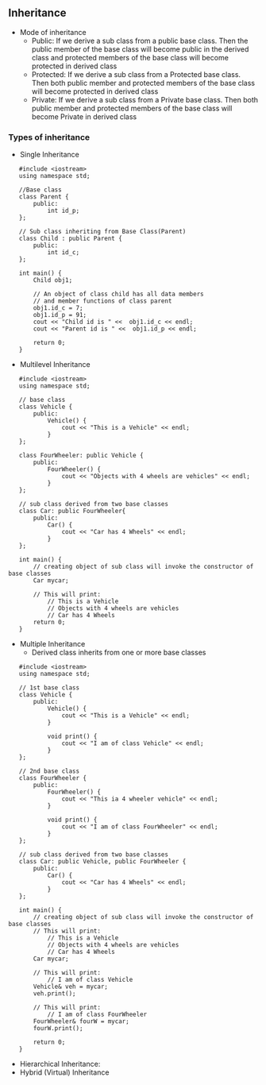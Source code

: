 ## Inheritance
 - Mode of inheritance
   - Public: If we derive a sub class from a public base class. Then the public member of the base class will become public in the derived class and protected members of the base class will become protected in derived class
   - Protected: If we derive a sub class from a Protected base class. Then both public member and protected members of the base class will become protected in derived class
   - Private: If we derive a sub class from a Private base class. Then both public member and protected members of the base class will become Private in derived class

### Types of inheritance
 - Single Inheritance
 ```
    #include <iostream>
    using namespace std;
   
    //Base class
    class Parent {
        public:
            int id_p;
    };
   
    // Sub class inheriting from Base Class(Parent)
    class Child : public Parent {
        public:
            int id_c;
    };

    int main() {
        Child obj1;

        // An object of class child has all data members
        // and member functions of class parent
        obj1.id_c = 7;
        obj1.id_p = 91;
        cout << "Child id is " <<  obj1.id_c << endl;
        cout << "Parent id is " <<  obj1.id_p << endl;

        return 0;
    } 
 ```
 - Multilevel Inheritance
 ```
    #include <iostream>
    using namespace std;
     
    // base class
    class Vehicle {
        public:
            Vehicle() {
                cout << "This is a Vehicle" << endl;
            }   
    };

    class FourWheeler: public Vehicle {
        public:
            FourWheeler() {
                cout << "Objects with 4 wheels are vehicles" << endl;
            }   
    };

    // sub class derived from two base classes
    class Car: public FourWheeler{
        public:
            Car() {
                cout << "Car has 4 Wheels" << endl;
            }   
    };
     
    int main() {   
        // creating object of sub class will invoke the constructor of base classes
        Car mycar;

        // This will print:
            // This is a Vehicle
            // Objects with 4 wheels are vehicles
            // Car has 4 Wheels
        return 0;
    }
 ```
 - Multiple Inheritance
   - Derived class inherits from one or more base classes
 ```
    #include <iostream>
    using namespace std;

    // 1st base class
    class Vehicle {
        public:
            Vehicle() {
                cout << "This is a Vehicle" << endl;
            }

            void print() {
                cout << "I am of class Vehicle" << endl;
            }
    };

    // 2nd base class
    class FourWheeler {
        public:
            FourWheeler() {
                cout << "This ia 4 wheeler vehicle" << endl;
            }

            void print() {
                cout << "I am of class FourWheeler" << endl;
            }
    };

    // sub class derived from two base classes
    class Car: public Vehicle, public FourWheeler {
        public:
            Car() {
                cout << "Car has 4 Wheels" << endl;
            }
    };

    int main() {
        // creating object of sub class will invoke the constructor of base classes
        // This will print:
            // This is a Vehicle
            // Objects with 4 wheels are vehicles
            // Car has 4 Wheels
        Car mycar;

        // This will print:
            // I am of class Vehicle
        Vehicle& veh = mycar;
        veh.print();

        // This will print:
            // I am of class FourWheeler
        FourWheeler& fourW = mycar;
        fourW.print();

        return 0;
    }
 ```
 - Hierarchical Inheritance:
 - Hybrid (Virtual) Inheritance
